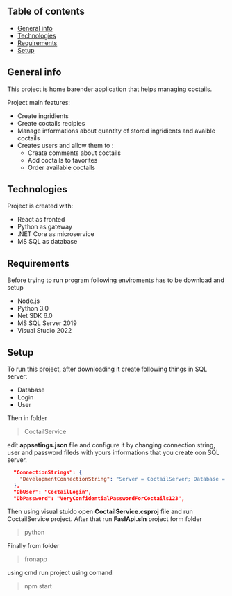 ## Table of contents
* [General info](#general-info)
* [Technologies](#technologies)
* [Requirements](#requirements)
* [Setup](#setup)
## General info
This project is home barender application that helps managing coctails.

Project main features:
* Create ingridients
* Create coctails recipies
* Manage informations about quantity of stored ingridients and avaible coctails
* Creates users and allow them to :
  * Create comments about coctails
  * Add coctails to favorites
  * Order available coctails
	
## Technologies
Project is created with:
- React as fronted
- Python as gateway
- .NET Core as microservice
- MS SQL as database
	
## Requirements	
Before trying to run program following enviroments has to be download and setup
* Node.js
* Python 3.0
* Net SDK 6.0
* MS SQL Server 2019
* Visual Studio 2022
## Setup
To run this project, after downloading it create following things in SQL server:
* Database
* Login
* User

Then in folder
> CoctailService 

edit **appsetings.json** file and configure it by changing connection string, user and password fileds with yours informations that you create oon SQL server. 

```json
  "ConnectionStrings": {
    "DevelopmentConnectionString": "Server = CoctailServer; Database = CoctailDB; User Id = $DbUser; Password = $DbPassword; trusted_connection = true; TrustServerCertificate = true"
  },
  "DbUser": "CoctailLogin",
  "DbPassword": "VeryConfidentialPasswordForCoctails123",
  ```

Then using visual stuido open **CoctailService.csproj** file and run CoctailService project.
After that run **FaslApi.sln** project form folder
>python

Finally from folder
> fronapp

using cmd run project using comand
>npm start
